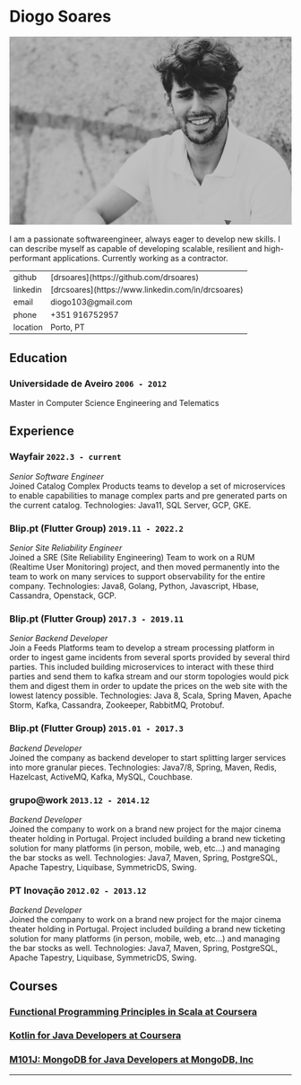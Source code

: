 # Diogo Soares
![Diogo](/assets/img/diogo.jpg)

I am a passionate softwareengineer, always eager to develop new skills. I can describe myself as capable of developing scalable, resilient and high-performant applications. Currently working as a contractor.

<table>
  <tr>
    <td>github</td>
    <td>[drsoares](https://github.com/drsoares)</td>
  </tr>
    <tr>
    <td>linkedin</td>
    <td>[drcsoares](https://www.linkedin.com/in/drcsoares)</td>
  </tr>
    <tr>
    <td>email</td>
    <td>diogo103@gmail.com</td>
  </tr>
  <tr>
    <td>phone</td>
    <td>+351 916752957</td>
  </tr>
  <tr>
    <td>location</td>
    <td>Porto, PT</td>
  </tr>
</table>

## Education

### **Universidade de Aveiro** `2006 - 2012`

Master in Computer Science Engineering and Telematics

## Experience

### **Wayfair** `2022.3 - current`

_Senior Software Engineer_<br>
Joined Catalog Complex Products teams to develop a set of microservices to enable capabilities to manage complex parts and pre generated parts on the current catalog.
Technologies: Java11, SQL Server, GCP, GKE.

### **Blip.pt (Flutter Group)** `2019.11 - 2022.2`

_Senior Site Reliability Engineer_<br>
Joined a SRE (Site Reliability Engineering) Team to work on a RUM (Realtime User Monitoring) project, and then moved permanently into the team to work on many services to support observability for the entire company.
Technologies: Java8, Golang, Python, Javascript, Hbase, Cassandra, Openstack, GCP.

### **Blip.pt (Flutter Group)** `2017.3 - 2019.11`

_Senior Backend Developer_<br>
Join a Feeds Platforms team to develop a stream processing platform in order to ingest game incidents from several sports provided by several third parties. This included building microservices to interact with these third parties and send them to kafka stream and our storm topologies would pick them and digest them in order to update the prices on the web site with the lowest latency possible.
Technologies: Java 8, Scala, Spring Maven, Apache Storm, Kafka, Cassandra, Zookeeper, RabbitMQ, Protobuf.

### **Blip.pt (Flutter Group)** `2015.01 - 2017.3`

_Backend Developer_<br>
Joined the company as backend developer to start splitting larger services into more granular
pieces.
Technologies: Java7/8, Spring, Maven, Redis, Hazelcast, ActiveMQ, Kafka, MySQL, Couchbase.

### **grupo@work** `2013.12 - 2014.12`

_Backend Developer_<br>
Joined the company to work on a brand new project for the major cinema theater holding in Portugal. Project included building a brand new ticketing solution for many platforms (in person, mobile, web, etc...) and managing the bar stocks as well.
Technologies: Java7, Maven, Spring, PostgreSQL, Apache Tapestry, Liquibase, SymmetricDS, Swing.

### **PT Inovação** `2012.02 - 2013.12`

_Backend Developer_<br>
Joined the company to work on a brand new project for the major cinema theater holding in Portugal. Project included building a brand new ticketing solution for many platforms (in person, mobile, web, etc...) and managing the bar stocks as well.
Technologies: Java7, Maven, Spring, PostgreSQL, Apache Tapestry, Liquibase, SymmetricDS, Swing.

## Courses

### [**Functional Programming Principles in Scala at Coursera**](https://www.coursera.org/account/accomplishments/certificate/SJX5MJ4MKL)
### [**Kotlin for Java Developers at Coursera**](https://www.coursera.org/account/accomplishments/certificate/6ZN3PQY5UUGZ)
### [**M101J: MongoDB for Java Developers at MongoDB, Inc**](https://university.mongodb.com/course_completion/9740179520cf4c129c25f6e63e94a285)

---
<!-- ### Footer

Last updated: June 2022 -->
